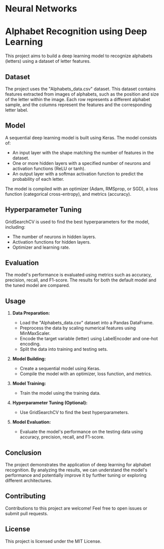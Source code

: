 # Neural Networks

# Alphabet Recognition using Deep Learning

This project aims to build a deep learning model to recognize alphabets (letters) using a dataset of letter features.

## Dataset

The project uses the "Alphabets_data.csv" dataset. This dataset contains features extracted from images of alphabets, such as the position and size of the letter within the image. Each row represents a different alphabet sample, and the columns represent the features and the corresponding letter label.

## Model

A sequential deep learning model is built using Keras. The model consists of:

* An input layer with the shape matching the number of features in the dataset.
* One or more hidden layers with a specified number of neurons and activation functions (ReLU or tanh).
* An output layer with a softmax activation function to predict the probability of each letter.

The model is compiled with an optimizer (Adam, RMSprop, or SGD), a loss function (categorical cross-entropy), and metrics (accuracy).

## Hyperparameter Tuning

GridSearchCV is used to find the best hyperparameters for the model, including:

* The number of neurons in hidden layers.
* Activation functions for hidden layers.
* Optimizer and learning rate.

## Evaluation

The model's performance is evaluated using metrics such as accuracy, precision, recall, and F1-score. The results for both the default model and the tuned model are compared.

## Usage

1. **Data Preparation:**
   - Load the "Alphabets_data.csv" dataset into a Pandas DataFrame.
   - Preprocess the data by scaling numerical features using MinMaxScaler.
   - Encode the target variable (letter) using LabelEncoder and one-hot encoding.
   - Split the data into training and testing sets.

2. **Model Building:**
   - Create a sequential model using Keras.
   - Compile the model with an optimizer, loss function, and metrics.

3. **Model Training:**
   - Train the model using the training data.

4. **Hyperparameter Tuning (Optional):**
   - Use GridSearchCV to find the best hyperparameters.

5. **Model Evaluation:**
   - Evaluate the model's performance on the testing data using accuracy, precision, recall, and F1-score.

## Conclusion

The project demonstrates the application of deep learning for alphabet recognition. By analyzing the results, we can understand the model's performance and potentially improve it by further tuning or exploring different architectures.

## Contributing

Contributions to this project are welcome! Feel free to open issues or submit pull requests.

## License

This project is licensed under the MIT License.
